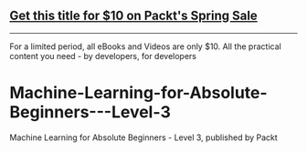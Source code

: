 ## [Get this title for $10 on Packt's Spring Sale](https://www.packt.com/V17208?utm_source=github&utm_medium=packt-github-repo&utm_campaign=spring_10_dollar_2022)
-----
For a limited period, all eBooks and Videos are only $10. All the practical content you need \- by developers, for developers

# Machine-Learning-for-Absolute-Beginners---Level-3
Machine Learning for Absolute Beginners - Level 3, published by Packt
